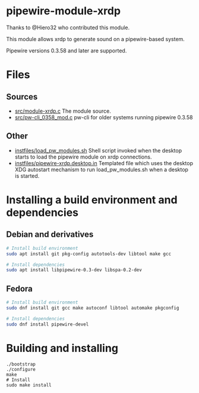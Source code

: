 # pipewire-module-xrdp

Thanks to @Hiero32 who contributed this module.

This module allows xrdp to generate sound on a pipewire-based system.

Pipewire versions 0.3.58 and later are supported.

# Files
## Sources
- [src/module-xrdp.c](src/module-xrdp.c)
    The module source.
- [src/pw-cli_0358_mod.c](src/pw-cli_0358_mod.c)
    pw-cli for older systems running pipewire 0.3.58

## Other
- [instfiles/load_pw_modules.sh](instfiles/load_pw_modules.sh)
    Shell script invoked when the desktop starts to load the pipewire
    module on xrdp connections.
- [instfiles/pipewire-xrdp.desktop.in](instfiles/pipewire-xrdp.desktop.in)
    Templated file which uses the desktop XDG autostart mechanism to
    run load_pw_modules.sh when a desktop is started.

# Installing a build environment and dependencies
## Debian and derivatives
```sh
# Install build environment
sudo apt install git pkg-config autotools-dev libtool make gcc

# Install dependencies
sudo apt install libpipewire-0.3-dev libspa-0.2-dev
```

## Fedora
```sh
# Install build environment
sudo dnf install git gcc make autoconf libtool automake pkgconfig

# Install dependencies
sudo dnf install pipewire-devel
```

# Building and installing

```
./bootstrap
./configure
make
# Install
sudo make install
```
